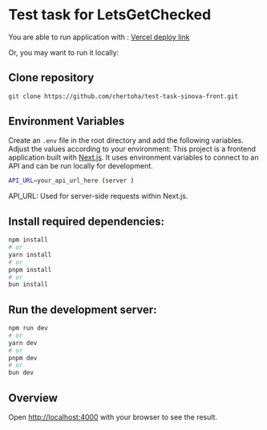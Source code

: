 # Test task for LetsGetChecked

You are able to run application with : [Vercel deploy link](https://test-task-letsgetchecked-blog-ssr.vercel.app/)

Or, you may want to run it locally:

## Clone repository

```bash
git clone https://github.com/chertoha/test-task-sinova-front.git
```

## Environment Variables

Create an `.env` file in the root directory and add the following variables. Adjust the values according to your environment:
This project is a frontend application built with [Next.js](https://nextjs.org/). It uses environment variables to connect to an API and can be run locally for development.

```bash
API_URL=your_api_url_here (server )

```

API_URL: Used for server-side requests within Next.js.

## Install required dependencies:
```bash
npm install
# or
yarn install
# or
pnpm install
# or
bun install
```

## Run the development server:

```bash
npm run dev
# or
yarn dev
# or
pnpm dev
# or
bun dev
```

## Overview

Open [http://localhost:4000](http://localhost:4000) with your browser to see the result.
